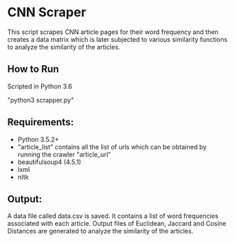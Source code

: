 # CNN Scraper

This script scrapes CNN article pages for their word frequency and then creates a data matrix which is later subjected to various similarity functions to analyze the similarity of the articles.

## How to Run
Scripted in Python 3.6

"python3 scrapper.py"

## Requirements:

* Python 3.5.2+
* "article_list" contains all the list of urls which can be obtained by running the crawler "article_url"
* beautifulsoup4 (4.5.1)
* lxml
* nltk

## Output:

A data file called data.csv is saved. It contains a list of word frequencies associated with each article.
Output files of Euclidean, Jaccard and Cosine Distances are generated to analyze the similarity of the articles.
